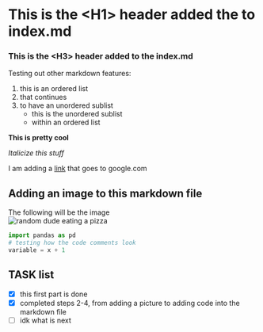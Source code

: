 # This is the \<H1\> header added the to index.md 
 
### This is the \<H3\> header added to the index.md 
  
Testing out other markdown features:
  1. this is an ordered list 
  2. that continues
  3. to have an unordered sublist 
      - this is the unordered sublist 
      - within an ordered list 
 
 **This is pretty cool**
 
 *Italicize this stuff*
  
 I am adding a [link](https://google.com) that goes to google.com

 
 ## Adding an image to this markdown file 
 
 The following will be the image </br>
 ![random dude eating a pizza](https://edit.co.uk/uploads/2016/12/Image-2-Alternatives-to-stock-photography-Thinkstock.jpg)

 
 ```python
 import pandas as pd 
 # testing how the code comments look
 variable = x + 1 
 ```

 ## TASK list 
 
 - [x] this first part is done
 - [x] completed steps 2-4, from adding a picture to adding code into the markdown file 
 - [ ] idk what is next 

